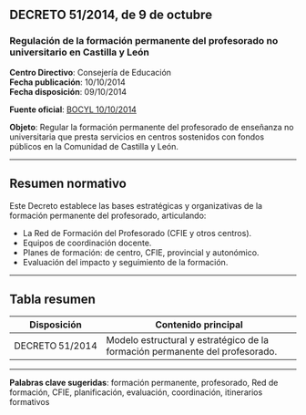 ## DECRETO 51/2014, de 9 de octubre
### Regulación de la formación permanente del profesorado no universitario en Castilla y León

**Centro Directivo**: Consejería de Educación  
**Fecha publicación**: 10/10/2014  
**Fecha disposición**: 09/10/2014

**Fuente oficial**: [BOCYL 10/10/2014](https://bocyl.jcyl.es/boletines/2014/10/10/pdf/BOCYL-D-10102014-1.pdf)

**Objeto**: Regular la formación permanente del profesorado de enseñanza no universitaria que presta servicios en centros sostenidos con fondos públicos en la Comunidad de Castilla y León.

---

## Resumen normativo

Este Decreto establece las bases estratégicas y organizativas de la formación permanente del profesorado, articulando:

- La Red de Formación del Profesorado (CFIE y otros centros).
- Equipos de coordinación docente.
- Planes de formación: de centro, CFIE, provincial y autonómico.
- Evaluación del impacto y seguimiento de la formación.

---

## Tabla resumen

| Disposición        | Contenido principal                                                                 |
|--------------------|--------------------------------------------------------------------------------------|
| DECRETO 51/2014     | Modelo estructural y estratégico de la formación permanente del profesorado.        |

---

**Palabras clave sugeridas**: formación permanente, profesorado, Red de formación, CFIE, planificación, evaluación, coordinación, itinerarios formativos
